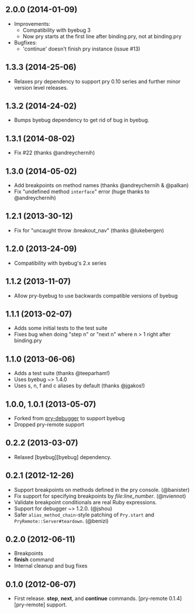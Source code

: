 ## 2.0.0 (2014-01-09)

- Improvements:
  * Compatibility with byebug 3
  * Now pry starts at the first line after binding.pry, not at binding.pry
- Bugfixes:
  * 'continue' doesn't finish pry instance (issue #13)


## 1.3.3 (2014-25-06)

* Relaxes pry dependency to support pry 0.10 series and further minor version
level releases.


## 1.3.2 (2014-24-02)

* Bumps byebug dependency to get rid of bug in byebug.


## 1.3.1 (2014-08-02)

* Fix #22 (thanks @andreychernih)


## 1.3.0 (2014-05-02)

* Add breakpoints on method names (thanks @andreychernih & @palkan)
* Fix "undefined method `interface`" error (huge thanks to @andreychernih)


## 1.2.1 (2013-30-12)

* Fix for "uncaught throw :breakout_nav" (thanks @lukebergen)


## 1.2.0 (2013-24-09)

* Compatibility with byebug's 2.x series


## 1.1.2 (2013-11-07)

* Allow pry-byebug to use backwards compatible versions of byebug


## 1.1.1 (2013-02-07)

* Adds some initial tests to the test suite
* Fixes bug when doing "step n" or "next n" where n > 1 right after binding.pry


## 1.1.0 (2013-06-06)
 
* Adds a test suite (thanks @teeparham!)
* Uses byebug ~> 1.4.0
* Uses s, n, f and c aliases by default (thanks @jgakos!)


## 1.0.0, 1.0.1 (2013-05-07)

* Forked from [pry-debugger](https://github.com/nixme/pry-debugger) to support
  byebug
* Dropped pry-remote support


## 0.2.2 (2013-03-07)

* Relaxed [byebug][byebug] dependency.


## 0.2.1 (2012-12-26)

* Support breakpoints on methods defined in the pry console. (@banister)
* Fix support for specifying breakpoints by *file:line_number*. (@nviennot)
* Validate breakpoint conditionals are real Ruby expressions.
* Support for debugger ~> 1.2.0. (@jshou)
* Safer `alias_method_chain`-style patching of `Pry.start` and
  `PryRemote::Server#teardown`. (@benizi)


## 0.2.0 (2012-06-11)

* Breakpoints
* **finish** command
* Internal cleanup and bug fixes


## 0.1.0 (2012-06-07)

* First release. **step**, **next**, and **continue** commands.
  [pry-remote 0.1.4][pry-remote] support.
